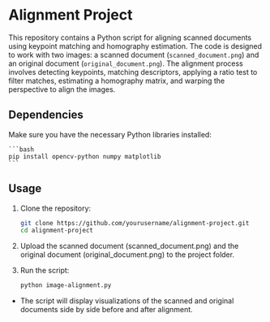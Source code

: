 # Alignment Project

This repository contains a Python script for aligning scanned documents using keypoint matching and homography estimation. The code is designed to work with two images: a scanned document (`scanned_document.png`) and an original document (`original_document.png`). The alignment process involves detecting keypoints, matching descriptors, applying a ratio test to filter matches, estimating a homography matrix, and warping the perspective to align the images.

## Dependencies

Make sure you have the necessary Python libraries installed:

    ```bash
    pip install opencv-python numpy matplotlib
    ```

## Usage

1. Clone the repository:

    ```bash
    git clone https://github.com/yourusername/alignment-project.git
    cd alignment-project

2. Upload the scanned document (scanned_document.png) and the original document (original_document.png) to the project folder.

3. Run the script:
    ```bash
    python image-alignment.py
    ```

- The script will display visualizations of the scanned and original documents side by side before and after alignment.